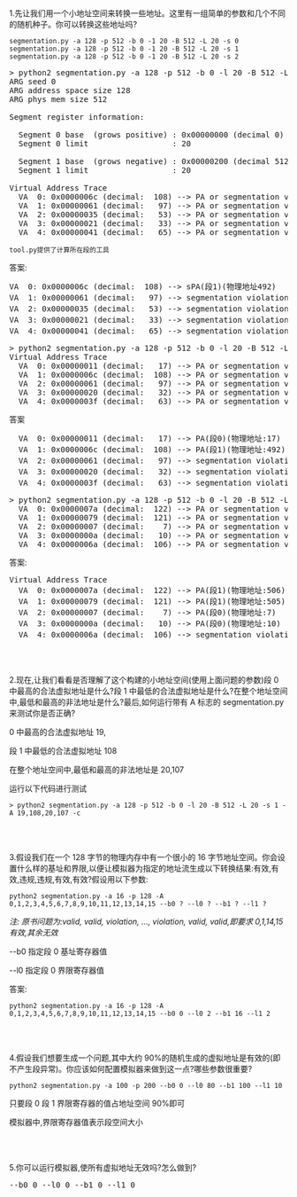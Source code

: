 <br/>
<br/>

1.先让我们用一个小地址空间来转换一些地址。这里有一组简单的参数和几个不同的随机种子。你可以转换这些地址吗?

```shell script
segmentation.py -a 128 -p 512 -b 0 -1 20 -B 512 -L 20 -s 0
segmentation.py -a 128 -p 512 -b 0 -1 20 -B 512 -L 20 -s 1
segmentation.py -a 128 -p 512 -b 0 -1 20 -B 512 -L 20 -s 2
```
 


<pre>
> python2 segmentation.py -a 128 -p 512 -b 0 -l 20 -B 512 -L 20 -s 0
ARG seed 0
ARG address space size 128
ARG phys mem size 512

Segment register information:

  Segment 0 base  (grows positive) : 0x00000000 (decimal 0)
  Segment 0 limit                  : 20

  Segment 1 base  (grows negative) : 0x00000200 (decimal 512)
  Segment 1 limit                  : 20

Virtual Address Trace
  VA  0: 0x0000006c (decimal:  108) --> PA or segmentation violation?
  VA  1: 0x00000061 (decimal:   97) --> PA or segmentation violation?
  VA  2: 0x00000035 (decimal:   53) --> PA or segmentation violation?
  VA  3: 0x00000021 (decimal:   33) --> PA or segmentation violation?
  VA  4: 0x00000041 (decimal:   65) --> PA or segmentation violation?
</pre>


`tool.py提供了计算所在段的工具`

答案:
<pre>
VA  0: 0x0000006c (decimal:  108) --> sPA(段1)(物理地址492)
VA  1: 0x00000061 (decimal:   97) --> segmentation violation(段1)
VA  2: 0x00000035 (decimal:   53) --> segmentation violation(段0)
VA  3: 0x00000021 (decimal:   33) --> segmentation violation(段0)
VA  4: 0x00000041 (decimal:   65) --> segmentation violation(段1)
</pre>


<pre>
> python2 segmentation.py -a 128 -p 512 -b 0 -l 20 -B 512 -L 20 -s 1
Virtual Address Trace
  VA  0: 0x00000011 (decimal:   17) --> PA or segmentation violation?
  VA  1: 0x0000006c (decimal:  108) --> PA or segmentation violation?
  VA  2: 0x00000061 (decimal:   97) --> PA or segmentation violation?
  VA  3: 0x00000020 (decimal:   32) --> PA or segmentation violation?
  VA  4: 0x0000003f (decimal:   63) --> PA or segmentation violation?
</pre>

答案
<pre>
  VA  0: 0x00000011 (decimal:   17) --> PA(段0)(物理地址:17)
  VA  1: 0x0000006c (decimal:  108) --> PA(段1)(物理地址:492)
  VA  2: 0x00000061 (decimal:   97) --> segmentation violation(段1)
  VA  3: 0x00000020 (decimal:   32) --> segmentation violation(段0)
  VA  4: 0x0000003f (decimal:   63) --> segmentation violation(段0)
</pre>


<pre>
> python2 segmentation.py -a 128 -p 512 -b 0 -l 20 -B 512 -L 20 -s 2
  VA  0: 0x0000007a (decimal:  122) --> PA or segmentation violation?
  VA  1: 0x00000079 (decimal:  121) --> PA or segmentation violation?
  VA  2: 0x00000007 (decimal:    7) --> PA or segmentation violation?
  VA  3: 0x0000000a (decimal:   10) --> PA or segmentation violation?
  VA  4: 0x0000006a (decimal:  106) --> PA or segmentation violation?
</pre>

答案:


<pre>
Virtual Address Trace
  VA  0: 0x0000007a (decimal:  122) --> PA(段1)(物理地址:506)
  VA  1: 0x00000079 (decimal:  121) --> PA(段1)(物理地址:505)
  VA  2: 0x00000007 (decimal:    7) --> PA(段0)(物理地址:7)
  VA  3: 0x0000000a (decimal:   10) --> PA(段0)(物理地址:10)
  VA  4: 0x0000006a (decimal:  106) --> segmentation violation(段1)
</pre>

<br/>
<br/>

2.现在,让我们看看是否理解了这个构建的小地址空间(使用上面问题的参数)段 0 中最高的合法虚拟地址是什么?段 1 中最低的合法虚拟地址是什么?在整个地址空间中,最低和最高的非法地址是什么?最后,如何运行带有 A 标志的 segmentation.py 来测试你是否正确?

0 中最高的合法虚拟地址 19,

段 1 中最低的合法虚拟地址 108

在整个地址空间中,最低和最高的非法地址是 20,107

运行以下代码进行测试
```shell script
> python2 segmentation.py -a 128 -p 512 -b 0 -l 20 -B 512 -L 20 -s 1 -A 19,108,20,107 -c
```

<br/>
<br/>

3.假设我们在一个 128 字节的物理内存中有一个很小的 16 字节地址空间。你会设置什么样的基址和界限,以便让模拟器为指定的地址流生成以下转换结果:有效,有效,违规,违规,有效,有效?假设用以下参数:

```shell script
python2 segmentation.py -a 16 -p 128 -A 0,1,2,3,4,5,6,7,8,9,10,11,12,13,14,15 --b0 ? --l0 ? --b1 ? --l1 ?
```

*注: 原书问题为:valid, valid, violation, ..., violation, valid, valid,即要求 0,1,14,15 有效,其余无效*

--b0 指定段 0 基址寄存器值

--l0 指定段 0 界限寄存器值

答案:
```shell script
python2 segmentation.py -a 16 -p 128 -A 0,1,2,3,4,5,6,7,8,9,10,11,12,13,14,15 --b0 0 --l0 2 --b1 16 --l1 2
```

<br/>
<br/>

4.假设我们想要生成一个问题,其中大约 90%的随机生成的虚拟地址是有效的(即不产生段异常)。你应该如何配置模拟器来做到这一点?哪些参数很重要?

```shell script
python2 segmentation.py -a 100 -p 200 --b0 0 --l0 80 --b1 100 --l1 10
```

只要段 0 段 1 界限寄存器的值占地址空间 90%即可

模拟器中,界限寄存器值表示段空间大小

<br/>
<br/>

5.你可以运行模拟器,使所有虚拟地址无效吗?怎么做到?

<pre>
--b0 0 --l0 0 --b1 0 --l1 0
</pre>